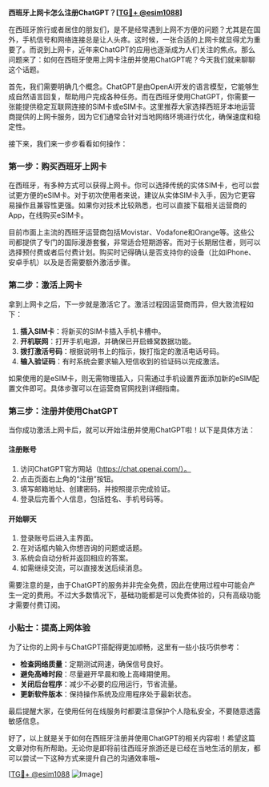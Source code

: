 **西班牙上网卡怎么注册ChatGPT？[[TG💪+ @esim1088](https://t.me/s/esim1088)]**

在西班牙旅行或者居住的朋友们，是不是经常遇到上网不方便的问题？尤其是在国外，手机信号和网络连接总是让人头疼。这时候，一张合适的上网卡就显得尤为重要了。而说到上网卡，近年来ChatGPT的应用也逐渐成为人们关注的焦点。那么问题来了：如何在西班牙使用上网卡注册并使用ChatGPT呢？今天我们就来聊聊这个话题。

首先，我们需要明确几个概念。ChatGPT是由OpenAI开发的语言模型，它能够生成自然语言回复，帮助用户完成各种任务。而在西班牙使用ChatGPT，你需要一张能提供稳定互联网连接的SIM卡或eSIM卡。这里推荐大家选择西班牙本地运营商提供的上网卡服务，因为它们通常会针对当地网络环境进行优化，确保速度和稳定性。

接下来，我们来一步步看看如何操作：

### 第一步：购买西班牙上网卡

在西班牙，有多种方式可以获得上网卡。你可以选择传统的实体SIM卡，也可以尝试更方便的eSIM卡。对于初次使用者来说，建议从实体SIM卡入手，因为它更容易操作且兼容性更强。如果你对技术比较熟悉，也可以直接下载相关运营商的App，在线购买eSIM卡。

目前市面上主流的西班牙运营商包括Movistar、Vodafone和Orange等。这些公司都提供了专门的国际漫游套餐，非常适合短期游客。而对于长期居住者，则可以选择预付费或者后付费计划。购买时记得确认是否支持你的设备（比如iPhone、安卓手机）以及是否需要额外激活步骤。

### 第二步：激活上网卡

拿到上网卡之后，下一步就是激活它了。激活过程因运营商而异，但大致流程如下：

1. **插入SIM卡**：将新买的SIM卡插入手机卡槽中。
2. **开机联网**：打开手机电源，并确保已开启蜂窝数据功能。
3. **拨打激活号码**：根据说明书上的指示，拨打指定的激活电话号码。
4. **输入验证码**：有时系统会要求输入短信收到的验证码以完成激活。

如果使用的是eSIM卡，则无需物理插入，只需通过手机设置界面添加新的eSIM配置文件即可。具体步骤可以在运营商官网找到详细指南。

### 第三步：注册并使用ChatGPT

当你成功激活上网卡后，就可以开始注册并使用ChatGPT啦！以下是具体方法：

#### 注册账号

1. 访问ChatGPT官方网站（https://chat.openai.com/）。
2. 点击页面右上角的“注册”按钮。
3. 填写邮箱地址、创建密码，并按照提示完成验证。
4. 登录后完善个人信息，包括姓名、手机号码等。

#### 开始聊天

1. 登录账号后进入主界面。
2. 在对话框内输入你想咨询的问题或话题。
3. 系统会自动分析并返回相应的答案。
4. 如需继续交流，可以直接发送后续消息。

需要注意的是，由于ChatGPT的服务并非完全免费，因此在使用过程中可能会产生一定的费用。不过大多数情况下，基础功能都是可以免费体验的，只有高级功能才需要付费订阅。

### 小贴士：提高上网体验

为了让你的上网卡与ChatGPT搭配得更加顺畅，这里有一些小技巧供参考：

- **检查网络质量**：定期测试网速，确保信号良好。
- **避免高峰时段**：尽量避开早晨和晚上高峰期使用。
- **关闭后台程序**：减少不必要的应用运行，节省流量。
- **更新软件版本**：保持操作系统及应用程序处于最新状态。

最后提醒大家，在使用任何在线服务时都要注意保护个人隐私安全，不要随意透露敏感信息。

好了，以上就是关于如何在西班牙注册并使用ChatGPT的相关内容啦！希望这篇文章对你有所帮助。无论你是即将前往西班牙旅游还是已经在当地生活的朋友，都可以尝试一下这种方式来提升自己的沟通效率哦~

[[TG💪+ @esim1088](https://t.me/s/esim1088) ![Image](https://i.postimg.cc/4NQfJmqS/Snipaste-2025-05-13-00-14-12.png)]